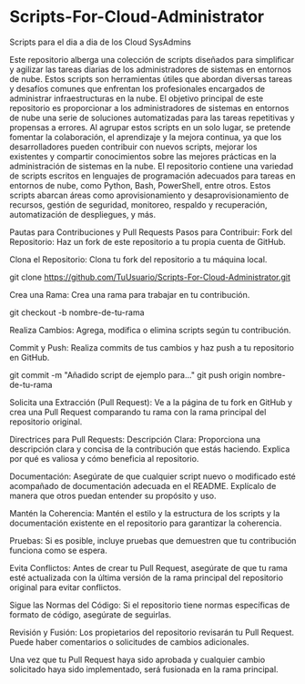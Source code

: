 # Scripts-For-Cloud-Administrator
Scripts para el dia a dia de los Cloud SysAdmins

Este repositorio alberga una colección de scripts diseñados para simplificar y agilizar las tareas diarias de los administradores de sistemas en entornos de nube. Estos scripts son herramientas útiles que abordan diversas tareas y desafíos comunes que enfrentan los profesionales encargados de administrar infraestructuras en la nube.
El objetivo principal de este repositorio es proporcionar a los administradores de sistemas en entornos de nube una serie de soluciones automatizadas para las tareas repetitivas y propensas a errores. Al agrupar estos scripts en un solo lugar, se pretende fomentar la colaboración, el aprendizaje y la mejora continua, ya que los desarrolladores pueden contribuir con nuevos scripts, mejorar los existentes y compartir conocimientos sobre las mejores prácticas en la administración de sistemas en la nube.
El repositorio contiene una variedad de scripts escritos en lenguajes de programación adecuados para tareas en entornos de nube, como Python, Bash, PowerShell, entre otros. Estos scripts abarcan áreas como aprovisionamiento y desaprovisionamiento de recursos, gestión de seguridad, monitoreo, respaldo y recuperación, automatización de despliegues, y más.

Pautas para Contribuciones y Pull Requests
Pasos para Contribuir:
Fork del Repositorio: Haz un fork de este repositorio a tu propia cuenta de GitHub.

Clona el Repositorio: Clona tu fork del repositorio a tu máquina local.

git clone https://github.com/TuUsuario/Scripts-For-Cloud-Administrator.git

Crea una Rama: Crea una rama para trabajar en tu contribución.

git checkout -b nombre-de-tu-rama

Realiza Cambios: Agrega, modifica o elimina scripts según tu contribución.

Commit y Push: Realiza commits de tus cambios y haz push a tu repositorio en GitHub.

git commit -m "Añadido script de ejemplo para..."
git push origin nombre-de-tu-rama

Solicita una Extracción (Pull Request): Ve a la página de tu fork en GitHub y crea una Pull Request comparando tu rama con la rama principal del repositorio original.

Directrices para Pull Requests:
Descripción Clara: Proporciona una descripción clara y concisa de la contribución que estás haciendo. Explica por qué es valiosa y cómo beneficia al repositorio.

Documentación: Asegúrate de que cualquier script nuevo o modificado esté acompañado de documentación adecuada en el README. Explícalo de manera que otros puedan entender su propósito y uso.

Mantén la Coherencia: Mantén el estilo y la estructura de los scripts y la documentación existente en el repositorio para garantizar la coherencia.

Pruebas: Si es posible, incluye pruebas que demuestren que tu contribución funciona como se espera.

Evita Conflictos: Antes de crear tu Pull Request, asegúrate de que tu rama esté actualizada con la última versión de la rama principal del repositorio original para evitar conflictos.

Sigue las Normas del Código: Si el repositorio tiene normas específicas de formato de código, asegúrate de seguirlas.

Revisión y Fusión:
Los propietarios del repositorio revisarán tu Pull Request. Puede haber comentarios o solicitudes de cambios adicionales.

Una vez que tu Pull Request haya sido aprobada y cualquier cambio solicitado haya sido implementado, será fusionada en la rama principal.
